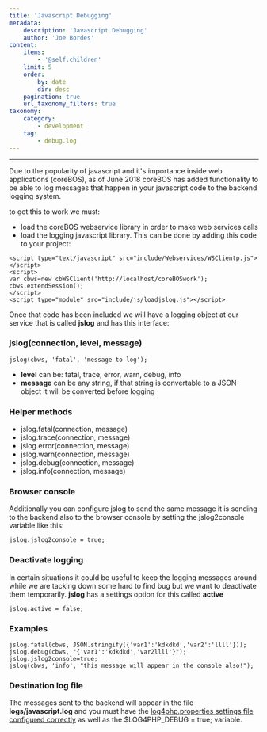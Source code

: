 ```yaml
---
title: 'Javascript Debugging'
metadata:
    description: 'Javascript Debugging'
    author: 'Joe Bordes'
content:
    items:
        - '@self.children'
    limit: 5
    order:
        by: date
        dir: desc
    pagination: true
    url_taxonomy_filters: true
taxonomy:
    category:
        - development
    tag:
        - debug.log
---
```

---
Due to the popularity of javascript and it's importance inside web
applications (coreBOS), as of June 2018 coreBOS has added functionality
to be able to log messages that happen in your javascript code to the
backend logging system.

to get this to work we must:

-   load the coreBOS webservice library in order to make web services
    calls
-   load the logging javascript library. This can be done by adding this
    code to your project:

<!-- -->

    <script type="text/javascript" src="include/Webservices/WSClientp.js"></script>
    <script>
    var cbws=new cbWSClient('http://localhost/coreBOSwork');
    cbws.extendSession();
    </script>
    <script type="module" src="include/js/loadjslog.js"></script>

Once that code has been included we will have a logging object at our
service that is called **jslog** and has this interface:

### jslog(connection, level, message)

    jslog(cbws, 'fatal', 'message to log');

-   **level** can be: fatal, trace, error, warn, debug, info
-   **message** can be any string, if that string is convertable to a
    JSON object it will be converted before logging

### Helper methods

-   jslog.fatal(connection, message)
-   jslog.trace(connection, message)
-   jslog.error(connection, message)
-   jslog.warn(connection, message)
-   jslog.debug(connection, message)
-   jslog.info(connection, message)

### Browser console

Additionally you can configure jslog to send the same message it is
sending to the backend also to the browser console by setting the
jslog2console variable like this:

    jslog.jslog2console = true;

### Deactivate logging

In certain situations it could be useful to keep the logging messages
around while we are tacking down some hard to find bug but we want to
deactivate them temporarily. **jslog** has a settings option for this
called **active**

    jslog.active = false;

### Examples

    jslog.fatal(cbws, JSON.stringify({'var1':'kdkdkd','var2':'llll'}));
    jslog.debug(cbws, "{'var1':'kdkdkd','var2llll'}");
    jslog.jslog2console=true;
    jslog(cbws, 'info', "this message will appear in the console also!");

### Destination log file

The messages sent to the backend will appear in the file
**logs/javascript.log** and you must have the [log4php.properties settings file configured correctly](../04.debuging) as well as
the $LOG4PHP\_DEBUG = true; variable.
